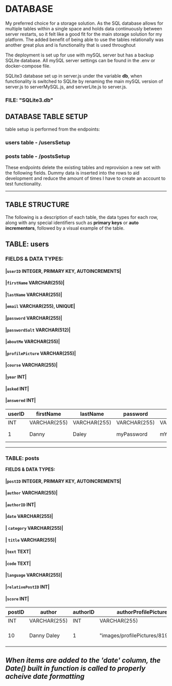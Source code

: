 # DATABASE

My preferred choice for a storage solution. As the SQL database allows for multiple tables within a single space
and holds data continuously between server restarts, so it felt like a good fit for the main storage solution for my platform.
The added benefit of being able to use the tables relationally was another great plus and is functionality that is used throughout

The deployment is set up for use with mySQL server but has a backup SQLite database. All mySQL server settings can be found in the .env or docker-compose file.

SQLite3 database set up in server.js under the variable **db**, when functionality is switched to SQLite by renaming the main mySQL version of server.js to serverMySQL.js, and serverLite.js to server.js.

### **FILE: "SQLite3.db"**

## **DATABASE TABLE SETUP**

table setup is performed from the endpoints:

### **users table** - /usersSetup

### **posts table** - /postsSetup

These endpoints delete the existing tables and reprovision a new set with the following fields. Dummy data is inserted into the rows to aid development and reduce the amount of times I have to create an account to test functionality.

---

## **TABLE STRUCTURE**

The following is a description of each table, the data types for each row, along with any special identifiers such as **primary keys** or **auto incrementors**, followed by a visual example of the table.

## TABLE: users

### **FIELDS & DATA TYPES:**

#### |`userID` INTEGER, PRIMARY KEY, AUTOINCREMENTS|

#### |`firstName` VARCHAR(255)|

#### |`lastName` VARCHAR(255)|

#### |`email` VARCHAR(255), UNIQUE|

#### |`password` VARCHAR(255)|

#### |`passwordSalt` VARCHAR(512)|

#### |`aboutMe` VARCHAR(255)|

#### |`profilePicture` VARCHAR(255)|

#### |`course` VARCHAR(255)|

#### |`year` INT|

#### |`asked` INT|

#### |`answered` INT|

| userID | firstName    | lastName     | password     | passwordSalt     | aboutMe                   | profilePicture  | course       | year | asked | answered |
| ------ | ------------ | ------------ | ------------ | ---------------- | ------------------------- | --------------- | ------------ | ---- | ----- | -------- |
| INT    | VARCHAR(255) | VARCHAR(255) | VARCHAR(255) | VARCHAR(255)     | VARCHAR(255)              | VARCHAR(255)    | VARCHAR(255) | INT  | INT   | INT      |
| 1      | Danny        | Daley        | myPassword   | mYhAsHeDpAsSwOrD | This is my about me text! | Web Development | 3            | 1    | 4     | 2        |

---

### TABLE: posts

**FIELDS & DATA TYPES:**

#### |`postID` INTEGER, PRIMARY KEY, AUTOINCREMENTS|

#### |`author` VARCHAR(255)|

#### |`authorID` INT|

#### |`date` VARCHAR(255)|

#### | `category` VARCHAR(255)|

#### | `title` VARCHAR(255)|

#### |`text` TEXT|

#### |`code` TEXT|

#### |`language` VARCHAR(255)|

#### |`relativePostID` INT|

#### |`score` INT|

| postID | author       | authorID | authorProfilePicture              | date         | category     | title                   | text              | code                | language     | score |
| ------ | ------------ | -------- | --------------------------------- | ------------ | ------------ | ----------------------- | ----------------- | ------------------- | ------------ | ----- |
| INT    | VARCHAR(255) | INT      | VARCHAR(255)                      | VARCHAR(255) | VARCHAR(255) | VARCHAR(255)            | TEXT              | TEXT                | VARCHAR(255) | INT   |
| 10     | Danny Daley  | 1        | "images/profilePictures/8197.png" | "2022-12-01" | Web          | "Cant center this div!" | "How do I Cen..." | <div margin:center> | HTML         | 3     |

## **_When items are added to the 'date' column, the Date() built in function is called to properly acheive date formatting_**

